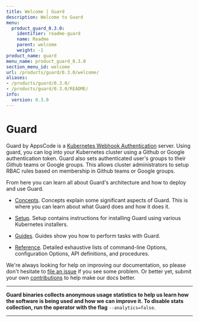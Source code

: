 ```yaml
---
title: Welcome | Guard
description: Welcome to Guard
menu:
  product_guard_0.3.0:
    identifier: readme-guard
    name: Readme
    parent: welcome
    weight: -1
product_name: guard
menu_name: product_guard_0.3.0
section_menu_id: welcome
url: /products/guard/0.3.0/welcome/
aliases:
- /products/guard/0.3.0/
- /products/guard/0.3.0/README/
info:
  version: 0.3.0
---
```


# Guard

Guard by AppsCode is a [Kubernetes Webhook Authentication](https://kubernetes.io/docs/admin/authentication/#webhook-token-authentication) server. Using guard, you can log into your Kubernetes cluster using a Github or Google authentication token. Guard also sets authenticated user's groups to their Github teams or Google groups. This allows cluster administrators to setup RBAC rules based on membership in Github teams or Google groups.

From here you can learn all about Guard's architecture and how to deploy and use Guard.

- [Concepts](/products/guard/0.3.0/concepts/). Concepts explain some significant aspects of Guard. This is where you can learn about what Guard does and how it does it.

- [Setup](/products/guard/0.3.0/setup/). Setup contains instructions for installing Guard using various Kubernetes installers.

- [Guides](/products/guard/0.3.0/guides/). Guides show you how to perform tasks with Guard.

- [Reference](/products/guard/0.3.0/reference/). Detailed exhaustive lists of
command-line Options, configuration Options, API definitions, and procedures.

We're always looking for help on improving our documentation, so please don't hesitate to [file an issue](https://github.com/appscode/guard/issues/new) if you see some problem. Or better yet, submit your own [contributions](/products/guard/0.3.0/CONTRIBUTING) to help
make our docs better.

---

**Guard binaries collects anonymous usage statistics to help us learn how the software is being used and how we can improve it. To disable stats collection, run the operator with the flag** `--analytics=false`.

---
